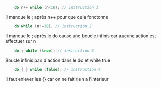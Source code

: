 ```java
    do n++ while (n<10); // instruction 1
```
Il manque le ; après n++ pour que cela fonctonne

```java
    do while (n!=10); // instruction 2
```
Il manque le ; après le do cause une boucle infinis car aucune action est effectuer sur n


```java
    do ; while (true); // instruction 3
```
Boucle infinis pas d'action dans le do et while true

```java
    do { } while (false); // instruction 4
```
Il faut enlever les {} car on ne fait rien a l'intérieur

